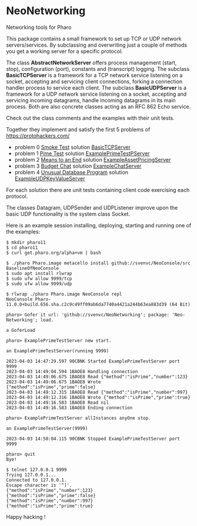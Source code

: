 # NeoNetworking
Networking tools for Pharo

This package contains a small framework to set up TCP or UDP network servers/services. 
By subclassing and overwriting just a couple of methods you get a working server for a specific protocol.

The class **AbstractNetworkServer** offers process management (start, stop), configuration (port), constants and (transcript) logging.
The subclass **BasicTCPServer** is a framework for a TCP network service listening on a socket, accepting and servicing client connections, 
forking a connection handler process to service each client.
The subclass **BasicUDPServer** is a framework for a UDP network service listening on a socket, accepting and servicing incoming datagrams, handle incoming datagrams in its main process.
Both are also concrete classes acting as an RFC 862 Echo service.

Check out the class comments and the examples with their unit tests.

Together they implement and satisfy the first 5 problems of https://protohackers.com/
- problem 0 [Smoke Test](https://protohackers.com/problem/0) solution [BasicTCPServer](https://github.com/svenvc/NeoNetworking/blob/main/Neo-Networking/BasicTCPServer.class.st)
- problem 1 [Pime Test](https://protohackers.com/problem/1) solution [ExamplePrimeTestPServer](https://github.com/svenvc/NeoNetworking/blob/main/Neo-Networking/ExamplePrimeTestServer.class.st)
- problem 2 [Means to an End](https://protohackers.com/problem/2) solution [ExampleAssetPricingServer](https://github.com/svenvc/NeoNetworking/blob/main/Neo-Networking/ExampleAssetPricingServer.class.st)
- problem 3 [Budget Chat](https://protohackers.com/problem/3) solution [ExampleChatServer](https://github.com/svenvc/NeoNetworking/blob/main/Neo-Networking/ExampleChatServer.class.st)
- problem 4 [Unusual Database Program](https://protohackers.com/problem/4) solution [ExampleUDPKeyValueServer](https://github.com/svenvc/NeoNetworking/blob/main/Neo-Networking/ExampleUDPKeyValueServer.class.st)

For each solution there are unit tests containing client code exercising each protocol.

The classes Datagram, UDPSender and UDPListener improve upon the basic UDP functionality is the system class Socket.

Here is an example session installing, deploying, starting and running one of the examples:

````
$ mkdir pharo11
$ cd pharo11
$ curl get.pharo.org/alpha+vm | bash

$ ./pharo Pharo.image metacello install github://svenvc/NeoConsole/src BaselineOfNeoConsole
$ sudo apt install rlwrap
$ sudo ufw allow 9999/tcp
$ sudo ufw allow 9999/udp

$ rlwrap ./pharo Pharo.image NeoConsole repl
NeoConsole Pharo-11.0.0+build.656.sha.c2c9c49ff09ab6da7740a4421a244b63ea883d39 (64 Bit)

pharo> Gofer it url: 'github://svenvc/NeoNetworking'; package: 'Neo-Networking'; load.

a GoferLoad

pharo> ExamplePrimeTestServer new start.

an ExamplePrimeTestServer(running 9999)

2023-04-03 14:47:29.597 90CBNK Started ExamplePrimeTestServer port 9999
2023-04-03 14:49:04.594 1BAOE8 Handling connection
2023-04-03 14:49:06.675 1BAOE8 Read {"method":"isPrime","number":123}
2023-04-03 14:49:06.675 1BAOE8 Wrote {"method":"isPrime","prime":false}
2023-04-03 14:49:12.315 1BAOE8 Read {"method":"isPrime","number":997}
2023-04-03 14:49:12.316 1BAOE8 Wrote {"method":"isPrime","prime":true}
2023-04-03 14:49:16.583 1BAOE8 Read nil
2023-04-03 14:49:16.583 1BAOE8 Ending connection

pharo> ExamplePrimeTestServer allInstances anyOne stop.

an ExamplePrimeTestServer(9999)

2023-04-03 14:50:04.115 90CBNK Stopped ExamplePrimeTestServer port 9999

pharo> quit
Bye!

$ telnet 127.0.0.1 9999
Trying 127.0.0.1...
Connected to 127.0.0.1.
Escape character is '^]'.
{"method":"isPrime","number":123}
{"method":"isPrime","prime":false}
{"method":"isPrime","number":997}
{"method":"isPrime","prime":true}
````

Happy hacking !
